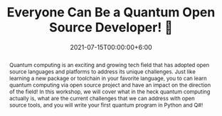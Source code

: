 ---
title: Everyone Can Be a Quantum Open Source Developer! 💖
subtitle: 
event: Grace Hopper Summer Open Source day 2021
eventUrl: https://ghc.anitab.org/programs-and-awards/open-source-day/
eventAsset: # ../../public/download/kaiser-NDNC17-abstract.pdf
location: Online
video: #full url
slides: 
code: https://github.com/crazy4pi314/osd-2021-qsharp
date: 2021-07-15T00:00:00+6:00
abstract: |
  Quantum computing is an exciting and growing tech field that has adopted open source languages and platforms to address its unique challenges. Just like learning a new package or toolchain in your favorite language, you to can learn quantum computing via open source project and have an impact on the direction of the field! In this workshop, we will cover what in the heck quantum computing actually is, what are the current challenges that we can address with open source tools, and you will write your first quantum program in Python and Q#!
tags:
  - quantum
  - qsharp
  - oss
  - workshop
---